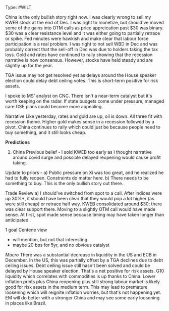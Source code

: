 Type: #WILT 

China is the only bullish story right now. I was clearly wrong to sell my KWEB stock at the end of Dec. I was right to monetize, but should've moved some of the gains into OTM calls as price appreication past $30 was binary. $30 was a clear resistance level and it was either going to partially retrace or spike.  Fed minutes were hawkish and make clear that labour force participation is a real problem. I was right to not sell WBD in Dec and was probably correct that the sell-off in Dec was due to holders taking the tax loss. Gold and rates have continued to rally showing that the recession narrative is now consensus. However, stocks have held steady and are slightly up for the year. 

TGA issue may not get resolved yet as delays around the House speaker election could delay debt ceiling votes. This is short-term positive for risk assets. 

I spoke to MS' analyst on CNC. There isn't a near-term catalyst but it's worth keeping on the radar. If state budgets come under pressure, managed care GSE plans could become more appealing. 



Narrative
Like yesterday, rates and gold are up, oil is down. All three fit with recession theme. Higher gold makes sense in a recession followed by a pivot. China continues to rally which could just be because people need to buy something, and it still looks cheap.

**Predictions**
1) China
Previous belief - 
I sold KWEB too early as I thought narrative around covid surge and possible delayed reopening would cause profit taking.

Update to priors - 
a) Public pressure on Xi was too great, and he realized he had to fully reopen. Constraints do matter here. 
b) There needs to be something to buy. This is the only bullish story out there. 

Trade Review
a) I should've switched from spot to a call. After indices were up 30%+, it should have been clear that they would pop a lot higher (as were still cheap) or retrace half way. KWEB consolidated around $30; there was clear support there. Moving to a slightly OTM call would have made sense. At first, spot made sense because timing may have taken longer than anticipated. 



1 goal
Centene view
- will mention, but not that interesting
- maybe 20 bps for 5yr, and no obvious catalyst

*Macro*
There was a substantial decrease in liquidity in the US and ECB in December. In the US, this was partially offset by a TGA declines due to debt ceiling issues. Debt ceiling issue still hasn't been solved and could be delayed by House speaker election. That's a net positive for risk assets. G10 liquidity which correlates with commodities is up thanks to China. Lower inflation prints plus China reopening plus still strong labour market is likely good for risk assets in the medium term. This may lead to premature loosening which will reignite inflation worries, but that's not happening yet. EM will do better with a stronger China and may see some early loosening in places like Brazil. 